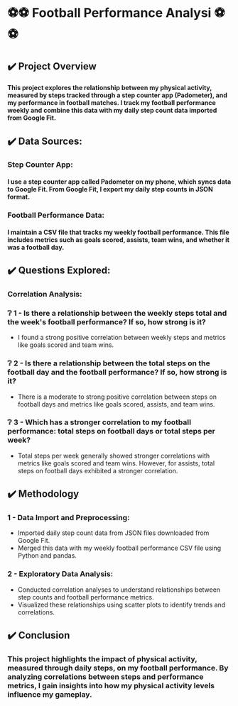 # ⚽⚽ Football Performance Analysi ⚽⚽

## ✔️ Project Overview

#### This project explores the relationship between my physical activity, measured by steps tracked through a step counter app (Padometer), and my performance in football matches. I track my football performance weekly and combine this data with my daily step count data imported from Google Fit.

## ✔️  Data Sources:

### Step Counter App:
#### I use a step counter app called Padometer on my phone, which syncs data to Google Fit. From Google Fit, I export my daily step counts in JSON format.

###  Football Performance Data:

#### I maintain a CSV file that tracks my weekly football performance. This file includes metrics such as goals scored, assists, team wins, and whether it was a football day.

## ✔️ Questions Explored:

###  Correlation Analysis:

### ❔ 1 - Is there a relationship between the weekly steps total and the week's football performance? If so, how strong is it? 

* I found a strong positive correlation between weekly steps and metrics like goals scored and team wins.

### ❔ 2 - Is there a relationship between the total steps on the football day and the football performance? If so, how strong is it? 

* There is a moderate to strong positive correlation between steps on football days and metrics like goals scored, assists, and team wins.

### ❔ 3 - Which has a stronger correlation to my football performance: total steps on football days or total steps per week? 

* Total steps per week generally showed stronger correlations with metrics like goals scored and team wins. However, for assists, total steps on football days exhibited a stronger correlation.

## ✔️ Methodology

### 1 - Data Import and Preprocessing:

- Imported daily step count data from JSON files downloaded from Google Fit.
- Merged this data with my weekly football performance CSV file using Python and pandas.

### 2 - Exploratory Data Analysis:

- Conducted correlation analyses to understand relationships between step counts and football performance metrics.
- Visualized these relationships using scatter plots to identify trends and correlations.

## ✔️ Conclusion

###  This project highlights the impact of physical activity, measured through daily steps, on my football performance. By analyzing correlations between steps and performance metrics, I gain insights into how my physical activity levels influence my gameplay.
